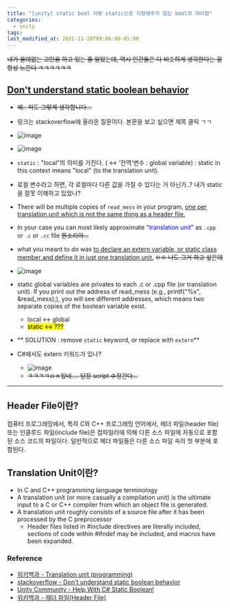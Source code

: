 ```yaml
---
title: "[unity] static bool 이랑 static으로 지정해주지 않는 bool의 차이점"
categories:
  - unity
tags:
last_modified_at: 2021-11-20T09:06:00-05:00
---
```

~~내가 쓸데없는 고민을 하고 있는 줄 알았는데, 역시 인간들은 다 비슷하게 생각한다는 걸 항상 느낀다 ㅋㅋㅋㅋㅋㅋ~~
## [Don't understand static boolean behavior](https://stackoverflow.com/questions/7475553/dont-understand-static-boolean-behavior/7475584)
- ~~예.. 저도 그렇게 생각합니다...~~
- 링크는 stackoverflow에 올라온 질문이다. 본문을 보고 싶으면 제목 클릭 ㄱㄱ
- ![image](https://user-images.githubusercontent.com/69496570/142762088-c38211ef-4321-420d-900b-160c563ff51b.png)
- ![image](https://user-images.githubusercontent.com/69496570/142762122-5b927fde-9678-45e2-baf8-2766990a19e3.png)
- `static` : "local"의 의미를 가진다. ( ↔ '전역'변수 : global variable) : static in this context means "local" (to the translation unit). 
-  로컬 변수라고 하면, 각 로컬마다 다른 값을 가질 수 있다는 거 아닌가..? 내가 static을 잘못 이해하고 있었나?
-  There will be multiple copies of `read_mess` in your program, <u>one per translation unit which is not the same thing as a header file.</u>
-  In your case you can most likely approximate <span style="color:blue">"translation unit"</span> as `.cpp` or `.c` or `.cc` file ~~뭔소리야...~~
-  what you meant to do was <u>to declare an extern variable, or static class member and define it in just one translation unit.</u> ~~ㅇㅇ 나도 그거 하고 싶은데~~

- ![image](https://user-images.githubusercontent.com/69496570/142763627-4a429093-3a84-4364-91d0-75132a7e7c8c.png)
- static global variables are privates to each .c or .cpp file (or translation unit). If you print out the address of read_mess (e.g., printf("%x", &read_mess);), you will see different addresses, which means two separate copies of the boolean variable exist.
  - local  ↔ global
  - <mark>static  ↔ ???</mark>

- ** SOLUTION : remove `static` keyword, or replace with `extern`**
- C#에서도 extern 키워드가 있나? 
  - ![image](https://user-images.githubusercontent.com/69496570/142763907-d53927ea-2a3d-4825-915b-10da3ba1f8c3.png)
  - ~~ㅋㅋㅋㅋㅁㅊ있네....  당장 script 수정간다...~~



--- 
## Header File이란?
컴퓨터 프로그래밍에서, 특히 C와 C++ 프로그래밍 언어에서, 헤더 파일(header file) 또는 인클루드 파일(include file)은 컴파일러에 의해 다른 소스 파일에 자동으로 포함된 소스 코드의 파일이다. 
일반적으로 헤더 파일들은 다른 소스 파일 속의 첫 부분에 포함된다.


## Translation Unit이란?
- In C and C++ programming language terminology
- A translation unit (or more casually a compilation unit) is the ultimate input to a C or C++ compiler from which an object file is generated.
- A translation unit roughly consists of a source file after it has been processed by the C preprocessor 
  - Header files listed in #include directives are literally included, sections of code within #ifndef may be included, and macros have been expanded.

### Reference
- [위키백과 - Translation unit (programming)](https://en.wikipedia.org/wiki/Translation_unit_(programming))
- [stackoverflow - Don't understand static boolean behavior](https://stackoverflow.com/questions/7475553/dont-understand-static-boolean-behavior/7475584)
- [Unity Community - Help With C# Static Boolean!](https://answers.unity.com/questions/48802/help-with-c-static-boolean.html)
- [위키백과 - 헤더 파일(Header File)](https://ko.wikipedia.org/wiki/%ED%97%A4%EB%8D%94_%ED%8C%8C%EC%9D%BC)

